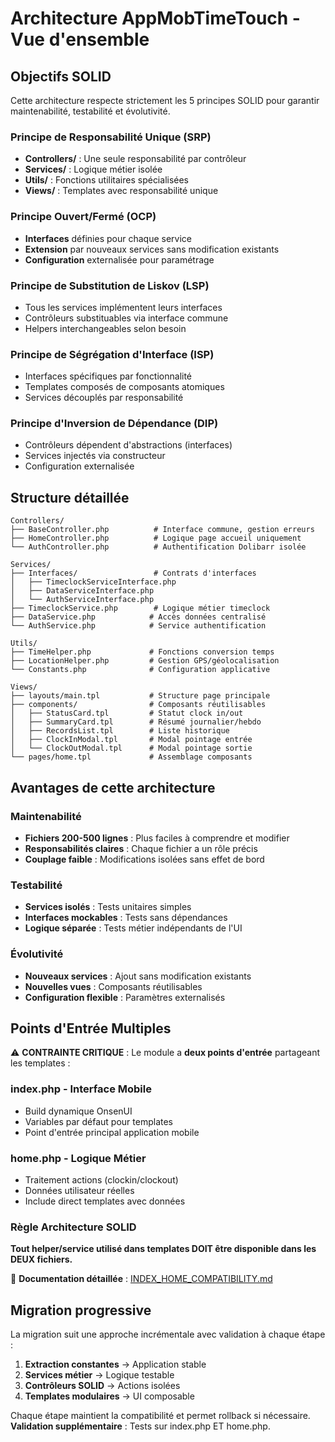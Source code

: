 # Architecture AppMobTimeTouch - Vue d'ensemble

## Objectifs SOLID

Cette architecture respecte strictement les 5 principes SOLID pour garantir maintenabilité, testabilité et évolutivité.

### Principe de Responsabilité Unique (SRP)
- **Controllers/** : Une seule responsabilité par contrôleur
- **Services/** : Logique métier isolée
- **Utils/** : Fonctions utilitaires spécialisées
- **Views/** : Templates avec responsabilité unique

### Principe Ouvert/Fermé (OCP)
- **Interfaces** définies pour chaque service
- **Extension** par nouveaux services sans modification existants
- **Configuration** externalisée pour paramétrage

### Principe de Substitution de Liskov (LSP)
- Tous les services implémentent leurs interfaces
- Contrôleurs substituables via interface commune
- Helpers interchangeables selon besoin

### Principe de Ségrégation d'Interface (ISP)
- Interfaces spécifiques par fonctionnalité
- Templates composés de composants atomiques
- Services découplés par responsabilité

### Principe d'Inversion de Dépendance (DIP)
- Contrôleurs dépendent d'abstractions (interfaces)
- Services injectés via constructeur
- Configuration externalisée

## Structure détaillée

```
Controllers/
├── BaseController.php          # Interface commune, gestion erreurs
├── HomeController.php          # Logique page accueil uniquement
└── AuthController.php          # Authentification Dolibarr isolée

Services/
├── Interfaces/                 # Contrats d'interfaces
│   ├── TimeclockServiceInterface.php
│   ├── DataServiceInterface.php
│   └── AuthServiceInterface.php
├── TimeclockService.php        # Logique métier timeclock
├── DataService.php            # Accès données centralisé
└── AuthService.php            # Service authentification

Utils/
├── TimeHelper.php             # Fonctions conversion temps
├── LocationHelper.php         # Gestion GPS/géolocalisation
└── Constants.php              # Configuration applicative

Views/
├── layouts/main.tpl           # Structure page principale
├── components/                # Composants réutilisables
│   ├── StatusCard.tpl         # Statut clock in/out
│   ├── SummaryCard.tpl        # Résumé journalier/hebdo
│   ├── RecordsList.tpl        # Liste historique
│   ├── ClockInModal.tpl       # Modal pointage entrée
│   └── ClockOutModal.tpl      # Modal pointage sortie
└── pages/home.tpl             # Assemblage composants
```

## Avantages de cette architecture

### Maintenabilité
- **Fichiers 200-500 lignes** : Plus faciles à comprendre et modifier
- **Responsabilités claires** : Chaque fichier a un rôle précis
- **Couplage faible** : Modifications isolées sans effet de bord

### Testabilité
- **Services isolés** : Tests unitaires simples
- **Interfaces mockables** : Tests sans dépendances
- **Logique séparée** : Tests métier indépendants de l'UI

### Évolutivité
- **Nouveaux services** : Ajout sans modification existants
- **Nouvelles vues** : Composants réutilisables
- **Configuration flexible** : Paramètres externalisés

## Points d'Entrée Multiples

⚠️ **CONTRAINTE CRITIQUE** : Le module a **deux points d'entrée** partageant les templates :

### index.php - Interface Mobile
- Build dynamique OnsenUI
- Variables par défaut pour templates
- Point d'entrée principal application mobile

### home.php - Logique Métier  
- Traitement actions (clockin/clockout)
- Données utilisateur réelles
- Include direct templates avec données

### Règle Architecture SOLID
**Tout helper/service utilisé dans templates DOIT être disponible dans les DEUX fichiers.**

📖 **Documentation détaillée** : [INDEX_HOME_COMPATIBILITY.md](INDEX_HOME_COMPATIBILITY.md)

## Migration progressive

La migration suit une approche incrémentale avec validation à chaque étape :

1. **Extraction constantes** → Application stable
2. **Services métier** → Logique testable  
3. **Contrôleurs SOLID** → Actions isolées
4. **Templates modulaires** → UI composable

Chaque étape maintient la compatibilité et permet rollback si nécessaire.
**Validation supplémentaire** : Tests sur index.php ET home.php.
